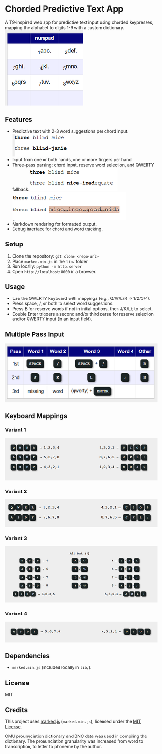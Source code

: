 
# Chorded Predictive Text App

A T9-inspired web app for predictive text input using chorded keypresses, mapping the alphabet to digits 1-9 with a custom dictionary.
![e.161](/numpad.png)
## Features
- Predictive text with 2-3 word suggestions per chord input.
  ![word options](/blindPressSpace.png)
- Input from one or both hands, one or more fingers per hand
- Three-pass parsing: chord input, reserve word selection, and QWERTY fallback.
  ![nice needs b](/nicePressB.png) ![mice needs j](/micePressJ.png)
- Markdown rendering for formatted output.
- Debug interface for chord and word tracking.

## Setup
1. Clone the repository: `git clone <repo-url>`
2. Place `marked.min.js` in the `lib/` folder.
3. Run locally: `python -m http.server`
4. Open `http://localhost:8000` in a browser.

## Usage
- Use the QWERTY keyboard with mappings (e.g., Q/W/E/R → 1/2/3/4).
- Press space, /, or both to select word suggestions.
- Press B for reserve words if not in initial options, then J/K/L/; to select.
- Double Enter triggers a second and/or third parse for reserve selection and/or QWERTY input (in an input field).
## Multiple Pass Input
![more than one pass](/3-Passes.png)
## Keyboard Mappings

### Variant 1
![keys to digits](/variant1.png)
### Variant 2
![keys to digits](/variant2.png)
### Variant 3
![keys to digits](/variant3.png)
### Variant 4
![keys to digits](/variant4.png)


## Dependencies
- `marked.min.js` (included locally in `lib/`).

## License
MIT


## Credits
This project uses [marked.js](https://github.com/markedjs/marked) (`marked.min.js`), licensed under the [MIT License](https://github.com/markedjs/marked/blob/master/LICENSE.md).


CMU prounuciation dictionary and BNC data was used in compiling the dictionary.  The pronunciation granularity was increased from word to transcription, to letter to phoneme by the author.

